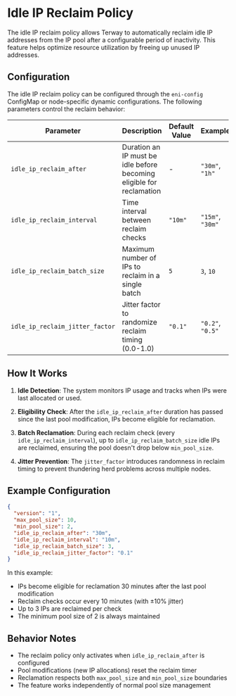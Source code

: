 # Idle IP Reclaim Policy

The idle IP reclaim policy allows Terway to automatically reclaim idle IP addresses from the IP pool after a configurable period of inactivity. This feature helps optimize resource utilization by freeing up unused IP addresses.

## Configuration

The idle IP reclaim policy can be configured through the `eni-config` ConfigMap or node-specific dynamic configurations. The following parameters control the reclaim behavior:

| Parameter | Description | Default Value | Example |
|-----------|-------------|---------------|---------|
| `idle_ip_reclaim_after` | Duration an IP must be idle before becoming eligible for reclamation | - | `"30m"`, `"1h"` |
| `idle_ip_reclaim_interval` | Time interval between reclaim checks | `"10m"` | `"15m"`, `"30m"` |
| `idle_ip_reclaim_batch_size` | Maximum number of IPs to reclaim in a single batch | `5` | `3`, `10` |
| `idle_ip_reclaim_jitter_factor` | Jitter factor to randomize reclaim timing (0.0-1.0) | `"0.1"` | `"0.2"`, `"0.5"` |

## How It Works

1. **Idle Detection**: The system monitors IP usage and tracks when IPs were last allocated or used.

2. **Eligibility Check**: After the `idle_ip_reclaim_after` duration has passed since the last pool modification, IPs become eligible for reclamation.

3. **Batch Reclamation**: During each reclaim check (every `idle_ip_reclaim_interval`), up to `idle_ip_reclaim_batch_size` idle IPs are reclaimed, ensuring the pool doesn't drop below `min_pool_size`.

4. **Jitter Prevention**: The `jitter_factor` introduces randomness in reclaim timing to prevent thundering herd problems across multiple nodes.

## Example Configuration

```json
{
  "version": "1",
  "max_pool_size": 10,
  "min_pool_size": 2,
  "idle_ip_reclaim_after": "30m",
  "idle_ip_reclaim_interval": "10m",
  "idle_ip_reclaim_batch_size": 3,
  "idle_ip_reclaim_jitter_factor": "0.1"
}
```

In this example:

- IPs become eligible for reclamation 30 minutes after the last pool modification
- Reclaim checks occur every 10 minutes (with ±10% jitter)
- Up to 3 IPs are reclaimed per check
- The minimum pool size of 2 is always maintained

## Behavior Notes

- The reclaim policy only activates when `idle_ip_reclaim_after` is configured
- Pool modifications (new IP allocations) reset the reclaim timer
- Reclamation respects both `max_pool_size` and `min_pool_size` boundaries
- The feature works independently of normal pool size management
